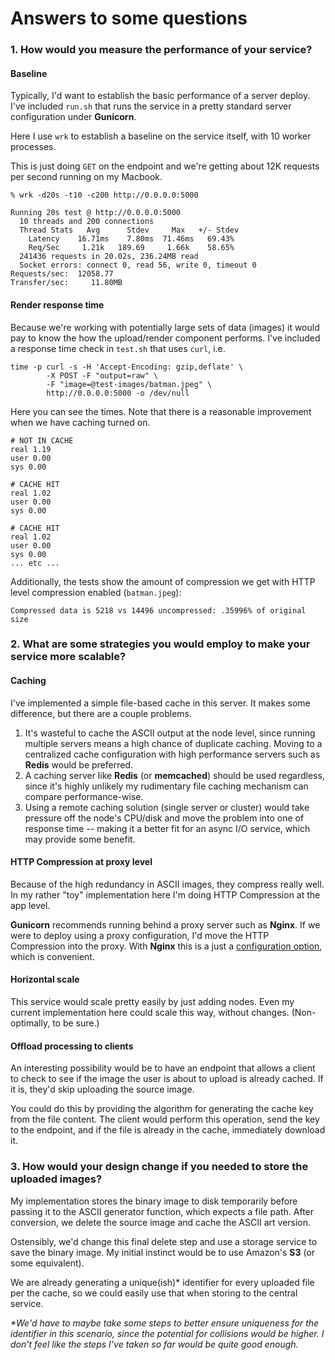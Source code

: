 # Answers to some questions

### 1. How would you measure the performance of your service?

#### Baseline
Typically, I'd want to establish the basic performance of a server deploy. I've included `run.sh` that runs the service in a pretty standard server configuration under **Gunicorn**.

Here I use `wrk` to establish a baseline on the service itself, with 10 worker processes.


This is just doing `GET` on the endpoint and we're getting about 12K requests per second running on my Macbook.

```
% wrk -d20s -t10 -c200 http://0.0.0.0:5000

Running 20s test @ http://0.0.0.0:5000
  10 threads and 200 connections
  Thread Stats   Avg      Stdev     Max   +/- Stdev
    Latency    16.71ms    7.80ms  71.46ms   69.43%
    Req/Sec     1.21k   189.69     1.66k    58.65%
  241436 requests in 20.02s, 236.24MB read
  Socket errors: connect 0, read 56, write 0, timeout 0
Requests/sec:  12058.77
Transfer/sec:     11.80MB
```
#### Render response time
Because we're working with potentially large sets of data (images) it would pay to know the how the upload/render component performs. I've included a response time check in `test.sh` that uses `curl`, i.e.

```
time -p curl -s -H 'Accept-Encoding: gzip,deflate' \
        -X POST -F "output=raw" \
        -F "image=@test-images/batman.jpeg" \
        http://0.0.0.0:5000 -o /dev/null
```

Here you can see the times. Note that there is a reasonable improvement when we have caching turned on.

```
# NOT IN CACHE
real 1.19
user 0.00
sys 0.00

# CACHE HIT
real 1.02
user 0.00
sys 0.00

# CACHE HIT
real 1.02
user 0.00
sys 0.00
... etc ...
```

Additionally, the tests show the amount of compression we get with HTTP level compression enabled (`batman.jpeg`):

```
Compressed data is 5218 vs 14496 uncompressed: .35996% of original size
```

### 2. What are some strategies you would employ to make your service more scalable?

#### Caching
I've implemented a simple file-based cache in this server. It makes some difference, but there are a couple problems. 

1. It's wasteful to cache the ASCII output at the node level, since running multiple servers means a high chance of duplicate caching. Moving to a centralized cache configuration with high performance servers such as **Redis** would be preferred.
2. A caching server like **Redis** (or **memcached**) should be used regardless, since it's highly unlikely my rudimentary file caching mechanism can compare performance-wise.
3. Using a remote caching solution (single server or cluster) would take pressure off the node's CPU/disk and move the problem into one of response time -- making it a better fit for an async I/O service, which may provide some benefit.

#### HTTP Compression at proxy level
Because of the high redundancy in ASCII images, they compress really well. In my rather "toy" implementation here I'm doing HTTP Compression at the app level.

**Gunicorn** recommends running behind a proxy server such as **Nginx**. If we were to deploy using a proxy configuration, I'd move the HTTP Compression into the proxy. With **Nginx** this is a just a [configuration option](https://www.nginx.com/resources/admin-guide/compression-and-decompression/), which is convenient. 

#### Horizontal scale
This service would scale pretty easily by just adding nodes. Even my current implementation here could scale this way, without changes. (Non-optimally, to be sure.)

#### Offload processing to clients
An interesting possibility would be to have an endpoint that allows a client to check to see if the image the user is about to upload is already cached. If it is, they'd skip uploading the source image.

You could do this by providing the algorithm for generating the cache key from the file content. The client would perform this operation, send the key to the endpoint, and if the file is already in the cache, immediately download it. 

### 3. How would your design change if you needed to store the uploaded images?

My implementation stores the binary image to disk temporarily before passing it to the ASCII generator function, which expects a file path. After conversion, we delete the source image and cache the ASCII art version.

Ostensibly, we'd change this final delete step and use a storage service to save the binary image. My initial instinct would be to use Amazon's **S3** (or some equivalent).

We are already generating a unique(ish)* identifier for every uploaded file per the cache, so we could easily use that when storing to the central service.

_*We'd have to maybe take some steps to better ensure uniqueness for the identifier in this scenario, since the potential for collisions would be higher. I don't feel like the steps I've taken so far would be quite good enough._
